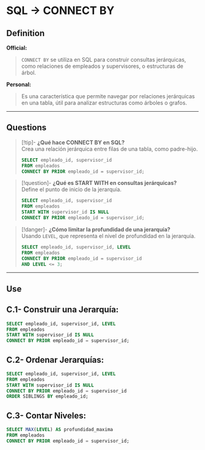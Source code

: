 # SQL -> CONNECT BY
## Definition

**Official:**  
> `CONNECT BY` se utiliza en SQL para construir consultas jerárquicas, como relaciones de empleados y supervisores, o estructuras de árbol.

**Personal:**  
> Es una característica que permite navegar por relaciones jerárquicas en una tabla, útil para analizar estructuras como árboles o grafos.

---

## Questions

>[!tip]- **¿Qué hace CONNECT BY en SQL?**  
> Crea una relación jerárquica entre filas de una tabla, como padre-hijo.  
> ```sql
> SELECT empleado_id, supervisor_id 
> FROM empleados 
> CONNECT BY PRIOR empleado_id = supervisor_id;
> ```

>[!question]- **¿Qué es START WITH en consultas jerárquicas?**  
> Define el punto de inicio de la jerarquía.  
> ```sql
> SELECT empleado_id, supervisor_id 
> FROM empleados 
> START WITH supervisor_id IS NULL 
> CONNECT BY PRIOR empleado_id = supervisor_id;
> ```

>[!danger]- **¿Cómo limitar la profundidad de una jerarquía?**  
> Usando `LEVEL`, que representa el nivel de profundidad en la jerarquía.  
> ```sql
> SELECT empleado_id, supervisor_id, LEVEL 
> FROM empleados 
> CONNECT BY PRIOR empleado_id = supervisor_id 
> AND LEVEL <= 3;
> ```

---

## Use

## C.1- **Construir una Jerarquía:**
```sql
SELECT empleado_id, supervisor_id, LEVEL 
FROM empleados 
START WITH supervisor_id IS NULL 
CONNECT BY PRIOR empleado_id = supervisor_id;
```

## C.2- **Ordenar Jerarquías:**
```sql
SELECT empleado_id, supervisor_id, LEVEL 
FROM empleados 
START WITH supervisor_id IS NULL 
CONNECT BY PRIOR empleado_id = supervisor_id 
ORDER SIBLINGS BY empleado_id;
```

## C.3- **Contar Niveles:**
```sql
SELECT MAX(LEVEL) AS profundidad_maxima 
FROM empleados 
CONNECT BY PRIOR empleado_id = supervisor_id;
```


